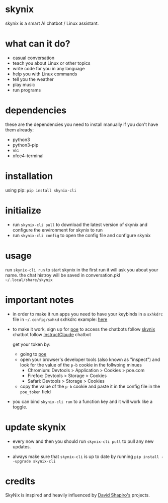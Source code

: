 # skynix

skynix is a smart AI chatbot / Linux assistant.

# what can it do?
- casual conversation
- teach you about Linux or other topics
- write code for you in any language
- help you with Linux commands
- tell you the weather
- play music
- run programs

# dependencies
these are the dependencies you need to install manually if you don't have them already:
- python3
- python3-pip
- vlc
- xfce4-terminal

# installation
using pip:
```pip install skynix-cli```

# initialize
- run ```skynix-cli pull``` to download the latest version of skynix and configure the environment for skynix to run
- run ```skynix-cli config``` to open the config file and configure skynix

# usage
run ```skynix-cli run``` to start skynix
in the first run it will ask you about your name.
the chat histroy will be saved in conversation.pkl ```~/.local/share/skynix```

# important notes
- in order to make it run apps you need to have your keybinds in a ```sxhkdrc``` file in ```~/.config/sxhkd```
    sxhkdrc example: [here](https://gitlab.com/dwt1/dotfiles/blob/master/.config/sxhkd/sxhkdrc)

- to make it work, sign up for [poe](https://poe.com) to access the chatbots
    follow [skynix](https://poe.com/SkyNix) chatbot
    follow [InstructClaude](https://poe.com/InstructClaude) chatbot

    get your token by:
    - going to [poe](https://poe.com)
    - open your browser's developer tools (also known as "inspect") and look for the value of the `p-b` cookie in the follwoing minues
        - Chromium: Devtools > Application > Cookies > poe.com
        - Firefox: Devtools > Storage > Cookies
        - Safari: Devtools > Storage > Cookies
    - copy the value of the `p-b` cookie and paste it in the config file in the `poe_token` field


- you can bind ```skynix-cli run``` to a function key and it will work like a toggle.

# update skynix
- every now and then you should run ```skynix-cli pull``` to pull any new updates.

- always make sure that ```skynix-cli``` is up to date by running ```pip install --upgrade skynix-cli```

# credits
SkyNix is inspired and heavily influenced by [David Shapiro's](https://github.com/daveshap) projects.
